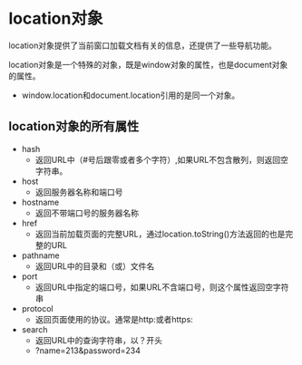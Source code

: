 # location对象

location对象提供了当前窗口加载文档有关的信息，还提供了一些导航功能。

location对象是一个特殊的对象，既是window对象的属性，也是document对象的属性。

* window.location和document.location引用的是同一个对象。



## location对象的所有属性

* hash 
  * 返回URL中（\#号后跟零或者多个字符）,如果URL不包含散列，则返回空字符串。
* host
  * 返回服务器名称和端口号
* hostname
  * 返回不带端口号的服务器名称
* href
  * 返回当前加载页面的完整URL，通过location.toString\(\)方法返回的也是完整的URL
* pathname
  * 返回URL中的目录和（或）文件名
* port
  * 返回URL中指定的端口号，如果URL不含端口号，则这个属性返回空字符串
* protocol
  * 返回页面使用的协议。通常是http:或者https:
* search
  * 返回URL中的查询字符串，以？开头
  * ?name=213&password=234





